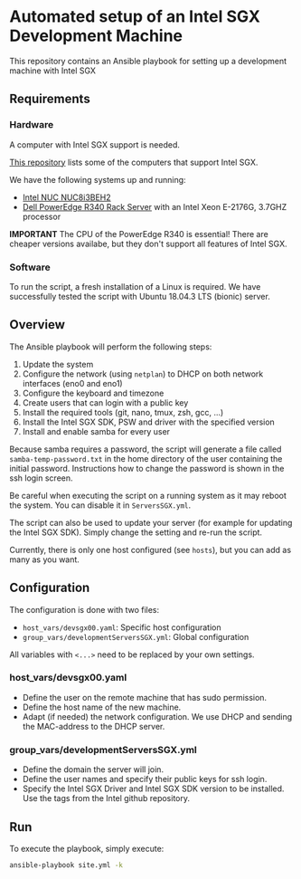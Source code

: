 # Automated setup of an Intel SGX Development Machine
This repository contains an Ansible playbook for setting up a development machine with Intel SGX

## Requirements
### Hardware
A computer with Intel SGX support is needed.

[This repository](https://github.com/ayeks/SGX-hardware) lists some of the computers that support Intel SGX.

We have the following systems up and running:
* [Intel NUC NUC8i3BEH2](https://ark.intel.com/content/www/us/en/ark/products/126150/intel-nuc-kit-nuc8i3beh.html)
* [Dell PowerEdge R340 Rack Server](https://www.dell.com/en-us/work/shop/povw/poweredge-r340) with an Intel Xeon E-2176G, 3.7GHZ processor

**IMPORTANT** The CPU of the PowerEdge R340 is essential! There are cheaper versions availabe, but they don't support all features of Intel SGX.

### Software
To run the script, a fresh installation of a Linux is required. We have successfully tested the script with Ubuntu 18.04.3 LTS (bionic) server.

## Overview
The Ansible playbook will perform the following steps:
1. Update the system
2. Configure the network (using `netplan`) to DHCP on both network interfaces (eno0 and eno1)
3. Configure the keyboard and timezone
4. Create users that can login with a public key
5. Install the required tools (git, nano, tmux, zsh, gcc, ...)
6. Install the Intel SGX SDK, PSW and driver with the specified version
7. Install and enable samba for every user

Because samba requires a password, the script will generate a file called `samba-temp-password.txt` in the home directory of the user containing the initial password. Instructions how to change the password is shown in the ssh login screen.

Be careful when executing the script on a running system as it may reboot the system. You can disable it in `ServersSGX.yml`.

The script can also be used to update your server (for example for updating the Intel SGX SDK). Simply change the setting and re-run the script.

Currently, there is only one host configured (see `hosts`), but you can add as many as you want.

## Configuration
The configuration is done with two files:
* `host_vars/devsgx00.yaml`: Specific host configuration
* `group_vars/developmentServersSGX.yml`: Global configuration

All variables with `<...>` need to be replaced by your own settings.

### host_vars/devsgx00.yaml
* Define the user on the remote machine that has sudo permission.
* Define the host name of the new machine.
* Adapt (if needed) the network configuration. We use DHCP and sending the MAC-address to the DHCP server.

### group_vars/developmentServersSGX.yml
* Define the domain the server will join.
* Define the user names and specify their public keys for ssh login.
* Specify the Intel SGX Driver and Intel SGX SDK version to be installed. Use the tags from the Intel github repository.

## Run
To execute the playbook, simply execute:
```bash
ansible-playbook site.yml -k
```
